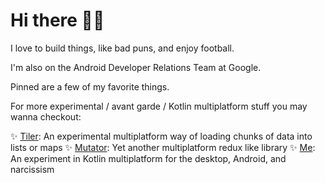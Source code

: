 # Hi there 👋🏿
I love to build things, like bad puns, and enjoy football. 

I'm also on the Android Developer Relations Team at Google.

Pinned are a few of my favorite things.

For more experimental / avant garde / Kotlin multiplatform stuff you may wanna checkout:

✨ [Tiler](https://github.com/tunjid/Tiler): An experimental multiplatform way of loading chunks of data into lists or maps
✨ [Mutator](https://github.com/tunjid/Mutator): Yet another multiplatform redux like library
✨ [Me](https://github.com/tunjid/me): An experiment in Kotlin multiplatform for the desktop, Android, and narcissism

<!--
**tunjid/tunjid** is a ✨ _special_ ✨ repository because its `README.md` (this file) appears on your GitHub profile.

Here are some ideas to get you started:

- 🔭 I’m currently working on ...
- 🌱 I’m currently learning ...
- 👯 I’m looking to collaborate on ...
- 🤔 I’m looking for help with ...
- 💬 Ask me about ...
- 📫 How to reach me: ...
- 😄 Pronouns: ...
- ⚡ Fun fact: ...
-->
